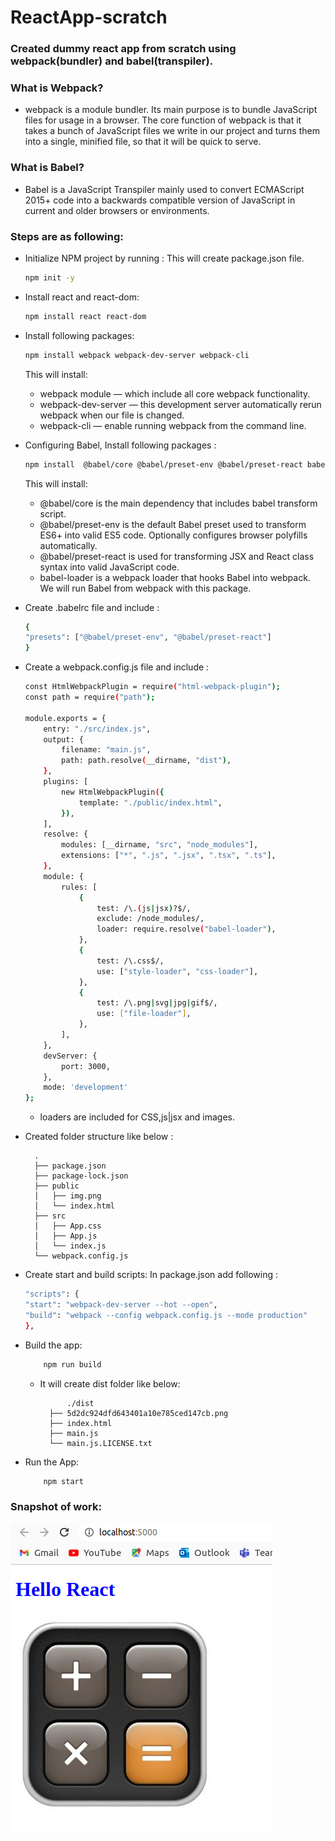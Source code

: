 # ReactApp-scratch

### Created dummy react app from scratch using webpack(bundler) and babel(transpiler).

### What is Webpack?
- webpack is a module bundler. Its main purpose is to bundle JavaScript files for usage in a browser. The core function of webpack is that it takes a bunch of JavaScript files we write in our project and turns them into a single, minified file, so that it will be quick to serve.

### What is Babel?
- Babel is a JavaScript Transpiler​ mainly used to convert ECMAScript 2015+ code into a backwards compatible version of JavaScript in current and older browsers or environments.

### Steps are as following:

- Initialize NPM project by running : This will create package.json file.

    ```bash
    npm init -y
    ```

- Install react and react-dom:

    ```bash
    npm install react react-dom
    ```

- Install following packages:

    ```bash
    npm install webpack webpack-dev-server webpack-cli
    ```

    This will install:

    - webpack module — which include all core webpack functionality.
    - webpack-dev-server — this development server automatically rerun webpack when our file is changed.
    - webpack-cli — enable running webpack from the command line.

- Configuring Babel, Install following packages :

    ```bash
    npm install  @babel/core @babel/preset-env @babel/preset-react babel-loader
    ```

    This will install:

    - @babel/core is the main dependency that includes babel transform script.
    - @babel/preset-env is the default Babel preset used to transform ES6+ into valid ES5 code. Optionally configures browser polyfills automatically.
    - @babel/preset-react is used for transforming JSX and React class syntax into valid JavaScript code.
    - babel-loader is a webpack loader that hooks Babel into webpack. We will run Babel from webpack with this package.

- Create .babelrc file and include :

    ```bash
    {
    "presets": ["@babel/preset-env", "@babel/preset-react"]
    }
    ```
- Create a webpack.config.js file and include :

    ```bash
    const HtmlWebpackPlugin = require("html-webpack-plugin");
    const path = require("path");

    module.exports = {
        entry: "./src/index.js",
        output: {
            filename: "main.js",
            path: path.resolve(__dirname, "dist"),
        },
        plugins: [
            new HtmlWebpackPlugin({
                template: "./public/index.html",
            }),
        ],
        resolve: {
            modules: [__dirname, "src", "node_modules"],
            extensions: ["*", ".js", ".jsx", ".tsx", ".ts"],
        },
        module: {
            rules: [
                {
                    test: /\.(js|jsx)?$/,
                    exclude: /node_modules/,
                    loader: require.resolve("babel-loader"),
                },
                {
                    test: /\.css$/,
                    use: ["style-loader", "css-loader"],
                },
                {
                    test: /\.png|svg|jpg|gif$/,
                    use: ["file-loader"],
                },
            ],
        },
        devServer: {
            port: 3000,
        },
        mode: 'development'
    };
    ```

    - loaders are included for CSS,js|jsx and images.

- Created folder structure like below :

        .
        ├── package.json
        ├── package-lock.json
        ├── public
        │   ├── img.png
        │   └── index.html
        ├── src
        │   ├── App.css
        │   ├── App.js
        │   └── index.js
        └── webpack.config.js

- Create start and build scripts:
     In package.json add following :

    ```bash
    "scripts": {
    "start": "webpack-dev-server --hot --open",
    "build": "webpack --config webpack.config.js --mode production"
    },
    ```

- Build the app:

    ```bash
        npm run build
    ```

    - It will create dist folder like below:

                ./dist
            ├── 5d2dc924dfd643401a10e785ced147cb.png
            ├── index.html
            ├── main.js
            └── main.js.LICENSE.txt

- Run the App:

    ```bash
        npm start
    ```


### Snapshot of work:

![Output image](./public/output.png)